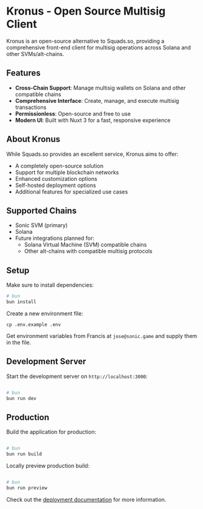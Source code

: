 # Kronus - Open Source Multisig Client

Kronus is an open-source alternative to Squads.so, providing a comprehensive front-end client for multisig operations across Solana and other SVMs/alt-chains.

## Features

- **Cross-Chain Support**: Manage multisig wallets on Solana and other compatible chains
- **Comprehensive Interface**: Create, manage, and execute multisig transactions
- **Permissionless**: Open-source and free to use
- **Modern UI**: Built with Nuxt 3 for a fast, responsive experience

## About Kronus

While Squads.so provides an excellent service, Kronus aims to offer:

- A completely open-source solution
- Support for multiple blockchain networks
- Enhanced customization options
- Self-hosted deployment options
- Additional features for specialized use cases

## Supported Chains

- Sonic SVM (primary)
- Solana
- Future integrations planned for:
  - Solana Virtual Machine (SVM) compatible chains
  - Other alt-chains with compatible multisig protocols

## Setup

Make sure to install dependencies:

```bash
# bun
bun install
```

Create a new environment file:

```
cp .env.example .env
```

Get environment variables from Francis at `jose@sonic.game` and supply them in the file. 


## Development Server

Start the development server on `http://localhost:3000`:

```bash

# bun
bun run dev
```

## Production

Build the application for production:

```bash

# bun
bun run build
```

Locally preview production build:

```bash

# bun
bun run preview
```

Check out the [deployment documentation](https://nuxt.com/docs/getting-started/deployment) for more information.
